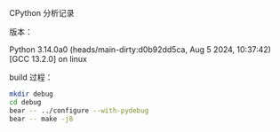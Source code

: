 CPython 分析记录

版本：

Python 3.14.0a0 (heads/main-dirty:d0b92dd5ca, Aug  5 2024, 10:37:42) [GCC 13.2.0] on linux

build 过程：

```sh
mkdir debug
cd debug
bear -- ../configure --with-pydebug
bear -- make -j8
```
